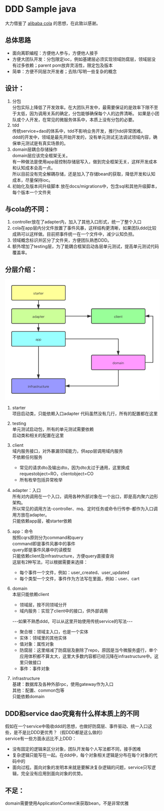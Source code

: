 # DDD Sample java

大力借鉴了 [alibaba cola](https://github.com/alibaba/COLA) 的思想，在此致以感谢。

## 总体思路
* 面向离职编程：方便他人参与，方便他人接手
* 方便大团队开发：分包限定ioc，例如基建层必须实现领域防腐层，领域层没有过多依赖；parent pom放弃灵活性，限定包及版本
* 简单：方便不同层次开发者；去除/写明一些复杂的概念

## 设计：
1. 分包  
分包实际上降低了开发效率。在大团队开发中，最需要保证的是效率下限不至于太低，因为调用关系的确定，分包能够确保每个人的边界清晰。
如果是小团队或个人开发，在常见的微服务体系中，本质上没有分包的必要。
1. tdd  
传统service+dao的体系中，tdd不影响业务开发，推行tdd非常困难。  
ddd的开发中，领域是最先开始开发的，没有单元测试无法调试领域内容，确保单元测试是有真实场景的。
1. domain层耦合存储操作  
domain层应该完全框架无关。  
有一种做法是使用app层控制存储层写入，做到完全框架无关，这样开发成本和认知成本会高一点。  
所以目前没有完全解耦存储，还是加入了存储bean的获取，降低开发和认知成本，尽量保持ioc。
1. 初始化及版本间升级脚本
放在docs/migrations中，包含sql和其他升级脚本，每个版本一个文件夹

## 与cola的不同：
1. controller放在了adapter内，加入了其他入口形式，统一了整个入口
1. cola在app层内分文件放置了事件风暴，这样结构更清晰，如果团队ddd比较成熟可以这样做。目前把事件统一在一个文件中，减少认知负担。
1. 领域概念标识并区分了文件夹，方便团队熟悉DDD。
1. 额外增加了testing层，为了能耦合框架启动各层单元测试，提高单元测试代码覆盖率。

## 分层介绍：
![分层依赖关系](docs/resources/ddd-layer.png)
1. starter  
项目启动类，只能依赖入口adapter
代码虽然没有几行，所有的配置都在这里
1. testing  
单元测试启动包，所有的单元测试需要依赖  
启动类和相关的配置在这里  
1. client  
    域内服务接口，对外暴漏领域能力，供app层调用域内服务  
    不依赖任何服务  
    * 常见的请求dto及输出dto，因为dto太过于通用，这里换成requestobject=RO，clientobject=CO  
    * 所有枚举包括异常枚举  
1. adapter：入口  
所有对内调用在一个入口，调用各种外部对象在一个出口，即是高内聚六边形架构。  
所以常见的调用方法-controller、mq、定时任务或命令行传参-都作为入口调用方放在adapter。  
只能依赖app层，被starter依赖  
1. app：命令  
按照cqrs原则分为command和query  
command即是事件风暴中的事件  
query即是事件风暴中的读模型  
只能依赖client及infrastructure，方便query直接查询  
这层有2种写法，可以根据需要来选择：  
    - 每个事件一个文件，例如：user_created、user_updated
    - 每个类型一个文件，事件作为方法写在里面，例如：user、cart   
1. domain  
    本层只能依赖client  
    - 领域层，按不同领域分开  
    - 域内服务：实现了client中的接口，供外部调用  
    
    ---如果不熟悉ddd，可以从这里开始使用传统service的写法---  
    
    - 聚合根：领域主入口，也是一个实体
    - 实体：领域里的其他实体
    - 值对象：属性对象
    - 防腐层：这里缩减了防腐层及删除了repo，原因是当今微服务盛行，单个应用体积都不算太大，这里大多数内容都已经沉降在infrastructure中。这里只做接口
    - 事件：事件对象
    
1. infrastructure  
基建：数据库及各种外部rpc，使用gateway作为入口  
其他：配置、common包等  
只能依赖domain  

## DDD和service dao究竟有什么样本质上的不同   
假如在一个service中吸收ddd的思想，也做好防腐层、事件驱动、统一入口这些，是不是比DDD更优秀？（假DDD都是这么做的）  
service有一些方面永远比不上DDD：  
* 没有固定的逻辑来区分对象，团队开发每个人写法都不同，接手困难
* 复杂逻辑只能写在一起。在ddd中，每个对象相关逻辑是分布在每个对象的代码中的
* 面向过程。面向对象的发明本来就是要解决复杂逻辑的问题，service只写逻辑，完全没有应用到面向对象的优势。

## 不足：
domain需要使用ApplicationContext来获取bean，不是非常优雅